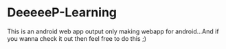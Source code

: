 # DeeeeeP-Learning
This is an android web app output only making webapp for android...And if you wanna check it out then feel free to do this ;)
